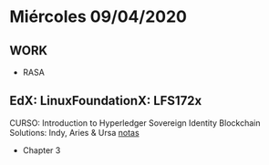 # Miércoles 09/04/2020

## WORK
- RASA


## EdX: LinuxFoundationX: LFS172x

CURSO: Introduction to Hyperledger Sovereign Identity Blockchain Solutions: Indy, Aries & Ursa [notas](./notas/hyperledger_SSI.md)

- Chapter 3

